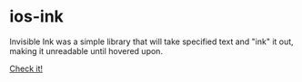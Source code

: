 # ios-ink
Invisible Ink was a simple library that will take specified text and "ink" it out, making it unreadable until hovered upon.


[Check it!](https://its-sheldon.github.io/ios-ink/)
